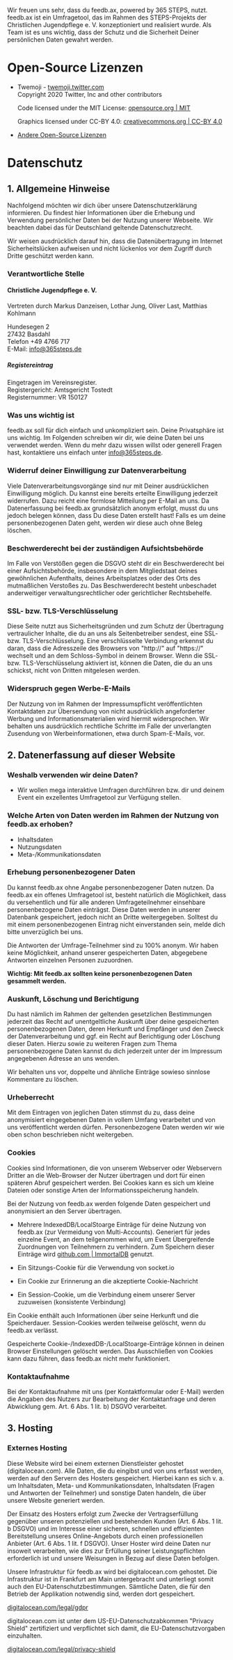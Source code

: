 Wir freuen uns sehr, dass du feedb.ax, powered by 365 STEPS, nutzt.
feedb.ax ist ein Umfragetool, das im Rahmen des STEPS-Projekts der
Christlichen Jugendpflege e. V. konzeptioniert und realisiert wurde.
Als Team ist es uns wichtig, dass der Schutz und die Sicherheit
Deiner persönlichen Daten gewahrt werden.

# Open-Source Lizenzen

- Twemoji - [twemoji.twitter.com](https://twemoji.twitter.com/)  
  Copyright 2020 Twitter, Inc and other contributors

  Code licensed under the MIT License: [opensource.org | MIT](http://opensource.org/licenses/MIT)

  Graphics licensed under CC-BY 4.0: [creativecommons.org | CC-BY 4.0](https://creativecommons.org/licenses/by/4.0/)

- [Andere Open-Source Lizenzen](/legal/disclaimer)

# Datenschutz

## 1. Allgemeine Hinweise

Nachfolgend möchten wir dich über unsere Datenschutzerklärung informieren.
Du findest hier Informationen über die Erhebung und Verwendung persönlicher
Daten bei der Nutzung unserer Webseite. Wir beachten dabei das für
Deutschland geltende Datenschutzrecht.

Wir weisen ausdrücklich darauf hin, dass die Datenübertragung im Internet
Sicherheitslücken aufweisen und nicht lückenlos vor dem Zugriff durch
Dritte geschützt werden kann.

### Verantwortliche Stelle

#### Christliche Jugendpflege e. V.

Vertreten durch Markus Danzeisen, Lothar Jung, Oliver Last, Matthias Kohlmann

Hundesegen 2  
27432 Basdahl  
Telefon +49 4766 717  
E-Mail: info@365steps.de

##### Registereintrag

Eingetragen im Vereinsregister.  
Registergericht: Amtsgericht Tostedt  
Registernummer: VR 150127

### Was uns wichtig ist

feedb.ax soll für dich einfach und unkompliziert sein. Deine Privatsphäre ist uns
wichtig. Im Folgenden schreiben wir dir, wie deine Daten bei uns verwendet werden.
Wenn du mehr dazu wissen willst oder generell Fragen hast, kontaktiere uns
einfach unter info@365steps.de.

### Widerruf deiner Einwilligung zur Datenverarbeitung

Viele Datenverarbeitungsvorgänge sind nur mit Deiner ausdrücklichen Einwilligung
möglich. Du kannst eine bereits erteilte Einwilligung jederzeit widerrufen.
Dazu reicht eine formlose Mitteilung per E-Mail an uns. Da Datenerfassung bei
feedb.ax grundsätzlich anonym erfolgt, musst du uns jedoch belegen können,
dass Du diese Daten erstellt hast! Falls es um deine personenbezogenen Daten
geht, werden wir diese auch ohne Beleg löschen.

### Beschwerderecht bei der zuständigen Aufsichtsbehörde

Im Falle von Verstößen gegen die DSGVO steht dir ein Beschwerderecht bei einer
Aufsichtsbehörde, insbesondere in dem Mitgliedstaat deines gewöhnlichen
Aufenthalts, deines Arbeitsplatzes oder des Orts des mutmaßlichen Verstoßes
zu. Das Beschwerderecht besteht unbeschadet anderweitiger verwaltungsrechtlicher
oder gerichtlicher Rechtsbehelfe.

### SSL- bzw. TLS-Verschlüsselung

Diese Seite nutzt aus Sicherheitsgründen und zum Schutz der Übertragung
vertraulicher Inhalte, die du an uns als Seitenbetreiber sendest, eine
SSL- bzw. TLS-Verschlüsselung. Eine verschlüsselte Verbindung erkennst du
daran, dass die Adresszeile des Browsers von "http://" auf "https://"
wechselt und an dem Schloss-Symbol in deinem Browser. Wenn die SSL-
bzw. TLS-Verschlüsselung aktiviert ist, können die Daten, die du an
uns schickst, nicht von Dritten mitgelesen werden.

### Widerspruch gegen Werbe-E-Mails

Der Nutzung von im Rahmen der Impressumspflicht veröffentlichten Kontaktdaten
zur Übersendung von nicht ausdrücklich angeforderter Werbung und
Informationsmaterialien wird hiermit widersprochen. Wir behalten uns
ausdrücklich rechtliche Schritte im Falle der unverlangten Zusendung von
Werbeinformationen, etwa durch Spam-E-Mails, vor.

## 2. Datenerfassung auf dieser Website

### Weshalb verwenden wir deine Daten?

- Wir wollen mega interaktive Umfragen durchführen bzw. dir und deinem
  Event ein exzellentes Umfragetool zur Verfügung stellen.

### Welche Arten von Daten werden im Rahmen der Nutzung von feedb.ax erhoben?

- Inhaltsdaten
- Nutzungsdaten
- Meta-/Kommunikationsdaten

### Erhebung personenbezogener Daten

Du kannst feedb.ax ohne Angabe personenbezogener Daten nutzen. Da feedb.ax
ein offenes Umfragetool ist, besteht natürlich die Möglichkeit, dass du
versehentlich und für alle anderen Umfrageteilnehmer einsehbare personenbezogene
Daten einträgst. Diese Daten werden in unserer Datenbank gespeichert, jedoch
nicht an Dritte weitergegeben. Solltest du mit einem personenbezogenen Eintrag
nicht einverstanden sein, melde dich bitte unverzüglich bei uns.

Die Antworten der Umfrage-Teilnehmer sind zu 100% anonym. Wir haben keine
Möglichkeit, anhand unserer gespeicherten Daten, abgegebene Antworten
einzelnen Personen zuzuordnen.

**Wichtig: Mit feedb.ax sollten keine personenbezogenen Daten gesammelt werden.**

### Auskunft, Löschung und Berichtigung

Du hast nämlich im Rahmen der geltenden gesetzlichen Bestimmungen jederzeit
das Recht auf unentgeltliche Auskunft über deine gespeicherten
personenbezogenen Daten, deren Herkunft und Empfänger und den Zweck der
Datenverarbeitung und ggf. ein Recht auf Berichtigung oder Löschung dieser
Daten. Hierzu sowie zu weiteren Fragen zum Thema personenbezogene Daten
kannst du dich jederzeit unter der im Impressum angegebenen Adresse
an uns wenden.

Wir behalten uns vor, doppelte und ähnliche Einträge sowieso sinnlose
Kommentare zu löschen.

### Urheberrecht

Mit dem Eintragen von jeglichen Daten stimmst du zu, dass deine anonymisiert
eingegebenen Daten in vollem Umfang verarbeitet und von uns veröffentlicht
werden dürfen. Personenbezogene Daten werden wir wie oben schon beschrieben
nicht weitergeben.

### Cookies

Cookies sind Informationen, die von unserem Webserver oder Webservern Dritter
an die Web-Browser der Nutzer übertragen und dort für einen späteren Abruf
gespeichert werden. Bei Cookies kann es sich um kleine Dateien oder sonstige
Arten der Informationsspeicherung handeln.

Bei der Nutzung von feedb.ax werden folgende Daten gespeichert und anonymisiert
an den Server übertragen.

- Mehrere IndexedDB/LocalStoarge Einträge für deine Nutzung von feedb.ax
  (zur Vermeidung von Multi-Accounts). Generiert für jedes einzelne
  Event, an dem teilgenommen wird, um Event Übergreifende Zuordnungen
  von Teilnehmern zu verhindern. Zum Speichern dieser Einträge
  wird [github.com | ImmortalDB](https://github.com/gruns/ImmortalDB) genutzt.

- Ein Sitzungs-Cookie für die Verwendung von socket.io
- Ein Cookie zur Erinnerung an die akzeptierte Cookie-Nachricht
- Ein Session-Cookie, um die Verbindung einem unserer Server zuzuweisen
  (konsistente Verbindung)

Ein Cookie enthält auch Informationen über seine Herkunft und die Speicherdauer.
Session-Cookies werden teilweise gelöscht, wenn du feedb.ax verlässt.

Gespeicherte Cookie-/IndexedDB-/LocalStoarge-Einträge können in deinen Browser
Einstellungen gelöscht werden. Das Ausschließen von Cookies kann dazu führen,
dass feedb.ax nicht mehr funktioniert.

### Kontaktaufnahme

Bei der Kontaktaufnahme mit uns (per Kontaktformular oder E-Mail) werden die
Angaben des Nutzers zur Bearbeitung der Kontaktanfrage und deren Abwicklung
gem. Art. 6 Abs. 1 lit. b) DSGVO verarbeitet.

## 3\. Hosting

### Externes Hosting

Diese Website wird bei einem externen Dienstleister gehostet (digitalocean.com).
Alle Daten, die du eingibst und von uns erfasst werden, werden auf den Servern
des Hosters gespeichert. Hierbei kann es sich v. a. um Inhaltsdaten, Meta- und
Kommunikationsdaten, Inhaltsdaten (Fragen und Antworten der Teilnehmer) und
sonstige Daten handeln, die über unsere Website generiert werden.

Der Einsatz des Hosters erfolgt zum Zwecke der Vertragserfüllung gegenüber
unseren potenziellen und bestehenden Kunden (Art. 6 Abs. 1 lit. b DSGVO) und
im Interesse einer sicheren, schnellen und effizienten Bereitstellung unseres
Online-Angebots durch einen professionellen Anbieter (Art. 6 Abs. 1 lit. f DSGVO).
Unser Hoster wird deine Daten nur insoweit verarbeiten, wie dies zur Erfüllung
seiner Leistungspflichten erforderlich ist und unsere Weisungen in Bezug auf
diese Daten befolgen.

Unsere Infrastruktur für feedb.ax wird bei digitalocean.com gehostet. Die
Infrastruktur ist in Frankfurt am Main untergebracht und unterliegt somit
auch den EU-Datenschutzbestimmungen. Sämtliche Daten, die für den Betrieb
der Applikation notwendig sind, werden dort gespeichert.

[digitalocean.com/legal/gdpr](https://www.digitalocean.com/legal/gdpr/)

digitalocean.com ist unter dem US-EU-Datenschutzabkommen "Privacy Shield"
zertifiziert und verpflichtet sich damit, die EU-Datenschutzvorgaben
einzuhalten.

[digitalocean.com/legal/privacy-shield](https://www.digitalocean.com/legal/privacy-shield/)
